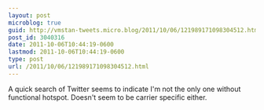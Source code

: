 ```yaml
---
layout: post
microblog: true
guid: http://vmstan-tweets.micro.blog/2011/10/06/121989171098304512.html
post_id: 3040316
date: 2011-10-06T10:44:19-0600
lastmod: 2011-10-06T10:44:19-0600
type: post
url: /2011/10/06/121989171098304512.html
---
```

A quick search of Twitter seems to indicate I'm not the only one without functional hotspot. Doesn't seem to be carrier specific either.
